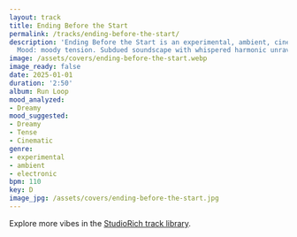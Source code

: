 ```yaml
---
layout: track
title: Ending Before the Start
permalink: /tracks/ending-before-the-start/
description: 'Ending Before the Start is an experimental, ambient, cinematic track.
  Mood: moody tension. Subdued soundscape with whispered harmonic unraveling.'
image: /assets/covers/ending-before-the-start.webp
image_ready: false
date: 2025-01-01
duration: '2:50'
album: Run Loop
mood_analyzed:
- Dreamy
mood_suggested:
- Dreamy
- Tense
- Cinematic
genre:
- experimental
- ambient
- electronic
bpm: 110
key: D
image_jpg: /assets/covers/ending-before-the-start.jpg
---
```


Explore more vibes in the [StudioRich track library](/tracks/).
